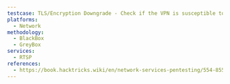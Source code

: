 ```yaml
---
testcase: TLS/Encryption Downgrade - Check if the VPN is susceptible to downgrade or cleartext credential exposure by blocking port 500 or interfering with tunnel establishment
platforms: 
  - Network
methodology: 
  - BlackBox
  - GreyBox
services:
  - RTSP
references:
  - https://book.hacktricks.wiki/en/network-services-pentesting/554-8554-pentesting-rtsp.html
---
```

